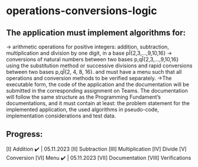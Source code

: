 # operations-conversions-logic
## The application must implement algorithms for:  
  -> arithmetic operations for positive integers: addition, subtraction, multiplication and division by one digit, in a base pÎ{2,3,...,9,10,16} 
  -> conversions of natural numbers between two bases p,qÎ{2,3,...,9,10,16} using the substitution method or successive divisions and rapid conversions between two bases p,qÎ{2, 4, 8, 16}. 
  and must have a menu such that all operations and conversion methods to be verified separately. 
 ->The executable form, the code of the application and the documentation will be submitted in the corresponding assignment on Teams. The documentation will follow the same structure as the Programming Fundament’s documentations, and it must contain at least: the problem statement for the implemented application, the used algorithms in pseudo-code, implementation considerations and test data.  

 ## Progress:
 [I] Addition ✔️ | 05.11.2023
 [II] Subtraction
 [III] Multiplication
 [IV] Divide
 [V] Conversion
 [VI] Menu ✔️ | 05.11.2023
 [VII] Documentation
 [VIII] Verifications
